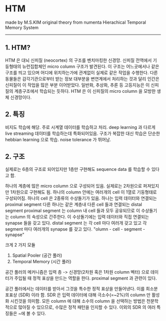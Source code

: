 # HTM
made by M.S.KIM
original theory from numenta
Hierachical Temporal Memory System


---
## 1. HTM?

  HTM 은 대뇌 신피질 (neocortex) 의 구조를 벤치마킹한 신경망. 신피질 전역에서 기둥형태의 뉴런집합체인  micro column 구조가 발견된다.
이 구조는 어느곳에서나 같은 구조를 띄고 있으며 어디에 위치하는가에 관계없이 실제로 같은 작업을 수행한다. 
다른 동물들은 감각기관으로부터 받는 정보 대부분을 변연계에서 처리하는 것과 달리 인간은 신피질이 이 작업을 많은 부분 이어받았다.
일반화, 추상화, 추론 등 고등지능은 이 신피질의 계층구조에서 학습되는 듯하다.
HTM 은 이 신피질의 micro column 을 모방한 생체 신경망이다.


## 2. 특징

비지도 학습에 해당.
주로 시계열 데이터를 학습하고 처리.
deep learning 과 다르게 live streaming 데이터를 학습하는데 특화되어있음.
구조가 복잡한 대신 학습은 단순한 hebbian learning 으로 학습.
noise tolerance 가 뛰어남.


## 2. 구조

실제로는 6층의 구조로 되어있지만 1층만 구현해도 sequence data 를 학습할 수 있다고 함.

하나의 계층에 많은 micro column 으로 구성되어 있음.
실제로는 2차원으로 퍼져있지만 1차원으로 구현해도 됨.
하나의 column 안에는 여러개의 cell 이 1열로 기둥형태로 구성되어짐.
하나의 cell 은 2종류의 수상돌기가 있음.
하나는 입력 데이터와 연결되는 proximal segment
다른 하나는 같은 계층내 다른 cell 들과 연결되는 distal segment
proximal segment 는 column 내 cell 들과 모두 공유되므로 이 수상돌기는 column 의 속성으로 간주한다.
이 수상돌기에는 입력 데이터와 직접 연결되는 synapse 들을 갖고 있다.
distal segment 는 각 cell 마다 여러개 갖고 있고 각 segment 마다 여러개의 synapse 를 갖고 있다. 
"olumn - cell - segment - synapse"

크게 2 가지 모듈
1. Spatial Pooler (공간 풀러)
2. Temporal Memory (시간 풀러)

공간 풀러의 메커니즘은 입력 층 -> 신경망(2차원 혹은 1차원 column 벡터) 으로 데이터가 주입될 때
정적 표상을 만드는 역할을 한다.
proximal segment 과 관련이 있다.

공간 풀러에서는 데이터를 받아서 그것을 특수한 정적 표상을 만들어낸다.
이를 희소분포표상 (SDR) 이라 함.
SDR 은 입력 데이터에 대해 극소수(=~2%)의 column 만 활성화 시킨것을 의미함.
모든 column 에 대해 소수의 column 을 선택하는 방법은 천문학적으로 많아질 수 있으므로,
수많은 정적 패턴을 인지할 수 있다.
이외의 SDR 의 여러 특징들은 ~에 볼 수 있다.
